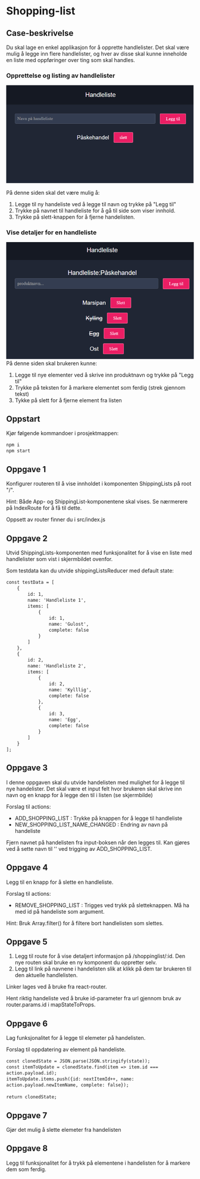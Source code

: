 # Shopping-list

## Case-beskrivelse

Du skal lage en enkel applikasjon for å opprette handlelister. Det skal være mulig å legge inn flere handlelister, og hver av disse skal kunne inneholde en liste med oppføringer over ting som skal handles.

### Opprettelse og listing av handlelister
![Screenshot](handleliste.png)

På denne siden skal det være mulig å:
1. Legge til ny handeliste ved å legge til navn og trykke på "Legg til"
2. Trykke på navnet til handleliste for å gå til side som viser innhold.
3. Trykke på slett-knappen for å fjerne handelisten.

### Vise detaljer for en handleliste
![Screenshot](handleliste2.png)
På denne siden skal brukeren kunne:
1. Legge til nye elementer ved å skrive inn produktnavn og trykke på "Legg til"
2. Trykke på teksten for å markere elementet som ferdig (strek gjennom tekst)
3. Tykke på slett for å fjerne element fra listen

## Oppstart

Kjør følgende kommandoer i prosjektmappen:

```
npm i
npm start
```

## Oppgave 1
Konfigurer routeren til å vise innholdet i komponenten ShippingLists på root "/".

Hint: Både App- og ShippingList-komponentene skal vises. Se nærmerere på IndexRoute for å få til dette.

Oppsett av router finner du i src/index.js

## Oppgave 2
Utvid ShippingLists-komponenten med funksjonalitet for å vise en liste med handlelister som vist i skjermbildet ovenfor.

Som testdata kan du utvide shippingListsReducer med default state:
```
const testData = [
    {
        id: 1,
        name: 'Handleliste 1',
        items: [
            {
                id: 1,
                name: 'Gulost',
                complete: false
            }
        ]
    },
    {
        id: 2,
        name: 'Handleliste 2',
        items: [
            {
                id: 2,
                name: 'Kylllig',
                complete: false
            },
            {
                id: 3,
                name: 'Egg',
                complete: false
            }
        ]
    }
];
```

## Oppgave 3
I denne oppgaven skal du utvide handelisten med mulighet for å legge til nye handelister. Det skal være et input felt hvor brukeren skal skrive inn navn og en knapp for å legge den til i listen (se skjermbilde)

Forslag til actions:
- ADD_SHOPPING_LIST : Trykke på knappen for å legge til handleliste
- NEW_SHOPPING_LIST_NAME_CHANGED : Endring av navn på handeliste

Fjern navnet på handelisten fra input-boksen når den legges til. Kan gjøres ved å sette navn til '' ved trigging av ADD_SHOPPING_LIST.

## Oppgave 4
Legg til en knapp for å slette en handleliste.

Forslag til actions:
- REMOVE_SHOPPING_LIST : Trigges ved trykk på sletteknappen. Må ha med id på handeliste som argument.

Hint: Bruk Array.filter() for å filtere bort handlelisten som slettes.

## Oppgave 5
1. Legg til route for å vise detaljert informasjon på /shoppinglist/:id. Den nye routen skal bruke en ny komponent du oppretter selv.
2. Legg til link på navnene i handelisten slik at klikk på dem tar brukeren til den aktuelle handlelisten.

Linker lages ved å bruke <Link /> fra react-router.

Hent riktig handeliste ved å bruke id-parameter fra url gjennom bruk av router.params.id i mapStateToProps.

## Oppgave 6
Lag funksjonalitet for å legge til elemeter på handelisten.

Forslag til oppdatering av element på handeliste.
```
const clonedState = JSON.parse(JSON.stringify(state));
const itemToUpdate = clonedState.find(item => item.id === action.payload.id);
itemToUpdate.items.push({id: nextItemId++, name: action.payload.newItemName, complete: false});

return clonedState;
```

## Oppgave 7
Gjør det mulig å slette elemeter fra handelisten

## Oppgave 8
Legg til funksjonalitet for å trykk på elementene i handelisten for å markere dem som ferdig. 
